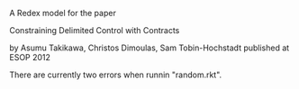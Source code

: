 A Redex model for the paper 

Constraining Delimited Control with Contracts

by Asumu Takikawa, Christos Dimoulas, Sam Tobin-Hochstadt
published at ESOP 2012

There are currently two errors when runnin "random.rkt". 
